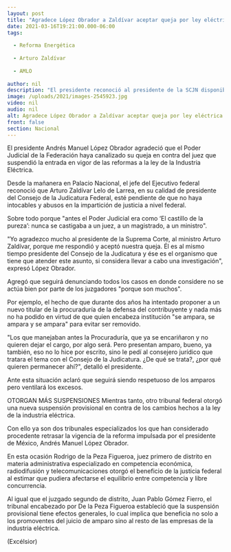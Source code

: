 ```yaml
---
layout: post
title: "Agradece López Obrador a Zaldívar aceptar queja por ley eléctrica"
date: 2021-03-16T19:21:00.000-06:00
tags:
  
  - Reforma Energética
  
  - Arturo Zaldívar
  
  - AMLO
  
author: nil
description: "El presidente reconoció al presidente de la SCJN disponibilidad para evitar abusos en impartición de justicia; busca se indague actuación de juez que suspendió ley"
image: /uploads/2021/images-2545923.jpg
video: nil
audio: nil
alt: Agradece López Obrador a Zaldívar aceptar queja por ley eléctrica
front: false
section: Nacional
---
```


El presidente Andrés Manuel López Obrador agradeció que el Poder Judicial de la Federación haya canalizado su queja en contra del juez que suspendió la entrada en vigor de las reformas a la ley de la Industria Eléctrica. 

Desde la mañanera en Palacio Nacional, el jefe del Ejecutivo federal reconoció que Arturo Zaldívar Lelo de Larrea, en su calidad de presidente del Consejo de la Judicatura Federal, esté pendiente de que no haya intocables y abusos en la impartición de justicia a nivel federal.

Sobre todo porque "antes el Poder Judicial era como ‘El castillo de la pureza’: nunca se castigaba a un juez, a un magistrado, a un ministro".

"Yo agradezco mucho al presidente de la Suprema Corte, al ministro Arturo Zaldívar, porque me respondió y aceptó nuestra queja. Él es al mismo tiempo presidente del Consejo de la Judicatura y ése es el organismo que tiene que atender este asunto, si considera llevar a cabo una investigación", expresó López Obrador.

Agregó que seguirá denunciando todos los casos en donde considere no se actúa bien por parte de los juzgadores "porque son muchos".

Por ejemplo, el hecho de que durante dos años ha intentado proponer a un nuevo titular de la procuraduría de la defensa del contribuyente y nada más no ha podido en virtud de que quien encabeza institución "se ampara, se ampara y se ampara" para evitar ser removido.

"Los que manejaban antes la Procuraduría, que ya se encariñaron y no quieren dejar el cargo, por algo será. Pero presentan amparo, bueno, ya también, eso no lo hice por escrito, sino le pedí al consejero jurídico que tratara el tema con el Consejo de la Judicatura. ¿De qué se trata?, ¿por qué quieren permanecer ahí?", detalló el presidente.

Ante esta situación aclaró que seguirá siendo respetuoso de los amparos pero ventilará los excesos.

OTORGAN MÁS SUSPENSIONES 
Mientras tanto, otro tribunal federal otorgó una nueva suspensión provisional en contra de los cambios hechos a la ley de la industria eléctrica.

Con ello ya son dos tribunales especializados los que han considerado procedente retrasar la vigencia de la reforma impulsada por el presidente de México, Andrés Manuel López Obrador. 

En esta ocasión Rodrigo de la Peza Figueroa, juez primero de distrito en materia administrativa especializado en competencia económica, radiodifusión y telecomunicaciones otorgó el beneficio de la justicia federal al estimar que pudiera afectarse el equilibrio entre competencia y libre concurrencia.

Al igual que el juzgado segundo de distrito, Juan Pablo Gómez Fierro, el tribunal encabezado por De la Peza Figueroa estableció que la suspensión provisional tiene efectos generales, lo cual implica que beneficia no solo a los promoventes del juicio de amparo sino al resto de las empresas de la industria eléctrica. 

(Excélsior)